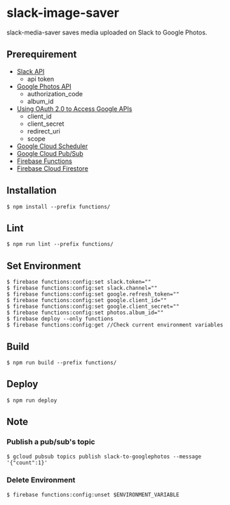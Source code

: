 # slack-image-saver
slack-media-saver saves media uploaded on Slack to Google Photos.

## Prerequirement
- [Slack API](https://api.slack.com)
    - api token
- [Google Photos API](https://developers.google.com/photos)
    - authorization_code
    - album_id
- [Using OAuth 2.0 to Access Google APIs](https://developers.google.com/identity/protocols/OAuth2)
    - client_id
    - client_secret
    - redirect_uri
    - scope
- [Google Cloud Scheduler](https://cloud.google.com/scheduler)
- [Google Cloud Pub/Sub](https://cloud.google.com/pubsub/docs/overview)
- [Firebase Functions](https://firebase.google.com/docs/functions/pubsub-events)
- [Firebase Cloud Firestore](https://firebase.google.com/docs/firestore)

## Installation

```
$ npm install --prefix functions/
```

## Lint

```
$ npm run lint --prefix functions/
```

## Set Environment

```
$ firebase functions:config:set slack.token=""
$ firebase functions:config:set slack.channel=""
$ firebase functions:config:set google.refresh_token=""
$ firebase functions:config:set google.client_id=""
$ firebase functions:config:set google.client_secret=""
$ firebase functions:config:set photos.album_id=""
$ firebase deploy --only functions
$ firebase functions:config:get //Check current environment variables
```

## Build

```
$ npm run build --prefix functions/
```

## Deploy

```
$ npm run deploy
```

## Note

### Publish a pub/sub's topic

```
$ gcloud pubsub topics publish slack-to-googlephotos --message '{"count":1}'
```

### Delete Environment

```
$ firebase functions:config:unset $ENVIRONMENT_VARIABLE
```